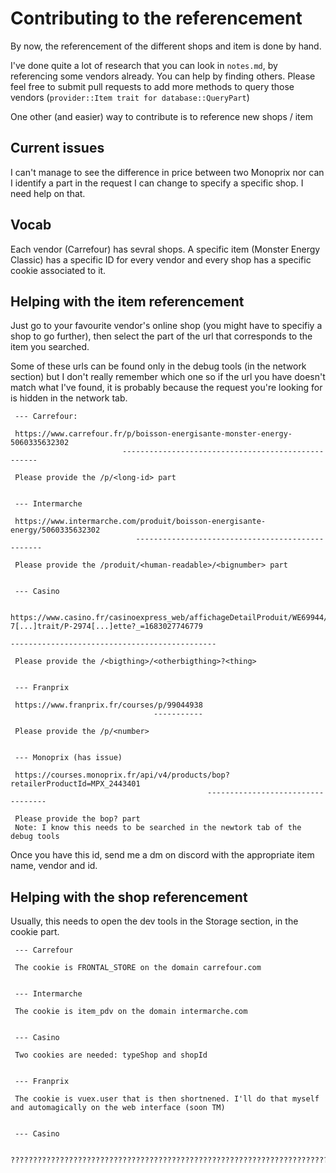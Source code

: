 # Contributing to the referencement

By now, the referencement of the different shops and item is done by hand.

I've done quite a lot of research that you can look in `notes.md`, by referencing some vendors already. You can help by finding others. Please feel free to submit pull requests to add more methods to query those vendors (`provider::Item trait for database::QueryPart`)

One other (and easier) way to contribute is to reference new shops / item

## Current issues

I can't manage to see the difference in price between two Monoprix nor can I identify a part in the request I can change to specify a specific shop. I need help on that.

## Vocab

Each vendor (Carrefour) has sevral shops. A specific item (Monster Energy Classic) has a specific ID for every vendor and every shop has a specific cookie associated to it.

## Helping with the item referencement

Just go to your favourite vendor's online shop (you might have to specifiy a shop to go further), then select the part of the url that corresponds to the item you searched.

Some of these urls can be found only in the debug tools (in the network section) but I don't really remember which one so if the url you have doesn't match what I've found, it is probably because the request you're looking for is hidden in the network tab.

```
 --- Carrefour:

 https://www.carrefour.fr/p/boisson-energisante-monster-energy-5060335632302
                         ---------------------------------------------------

 Please provide the /p/<long-id> part


 --- Intermarche

 https://www.intermarche.com/produit/boisson-energisante-energy/5060335632302
                            -------------------------------------------------

 Please provide the /produit/<human-readable>/<bignumber> part


 --- Casino

 https://www.casino.fr/casinoexpress_web/affichageDetailProduit/WE69944/F-7[...]trait/P-2974[...]ette?_=1683027746779
                                                                       ----------------------------------------------

 Please provide the /<bigthing>/<otherbigthing>?<thing>


 --- Franprix

 https://www.franprix.fr/courses/p/99044938
                                -----------

 Please provide the /p/<number>


 --- Monoprix (has issue)

 https://courses.monoprix.fr/api/v4/products/bop?retailerProductId=MPX_2443401
                                            ----------------------------------

 Please provide the bop? part
 Note: I know this needs to be searched in the newtork tab of the debug tools
```

Once you have this id, send me a dm on discord with the appropriate item name, vendor and id.


## Helping with the shop referencement

Usually, this needs to open the dev tools in the Storage section, in the cookie part.

```
 --- Carrefour

 The cookie is FRONTAL_STORE on the domain carrefour.com


 --- Intermarche

 The cookie is item_pdv on the domain intermarche.com


 --- Casino

 Two cookies are needed: typeShop and shopId


 --- Franprix

 The cookie is vuex.user that is then shortnened. I'll do that myself and automagically on the web interface (soon TM)


 --- Casino

 ??????????????????????????????????????????????????????????????????????????????????????????????????????????????????????????????????????????????????????????????????????????????????????????????????????????????????????????????????????????????????????????????????????????????????????????????????????????????????????????????????????????????????????????????????????????????????????????????????????????????????????????????????????????????????????????????????????????????????????????????????????????????????????????????????????????????????????????????????????????????????????????????????????????????????????????????????????????????????????????????????????????????????????????????????????????????????????????????????????????????????????????????????????????????????????????????????????????????????????????????????????????????????????????????????????????????????????????????????????????????????????????????????????????????????????????????????????????????????????????????????????????????????????????????????????????????????????????????????????????????????????????????????????????????????????????????????????????????????????????????????????????????????????????????????????????????????????????????????????????????????????????????????????????????????????????????????????????????????????????????????????????????????????????????????????????????????????????????????????????????????????????????????????????????????????????????????????????????????????????????????????????????????????????????????????????????????????????????????????????????????????????????????????????????????????????????????????????????????????????????????????????????????????????????????
```
